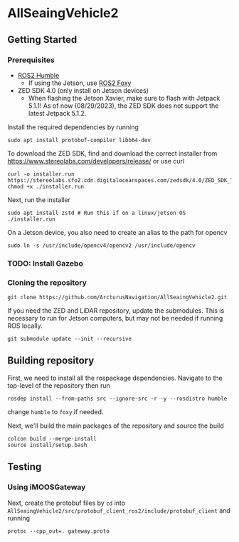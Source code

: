 # AllSeaingVehicle2

## Getting Started

### Prerequisites

- [ROS2 Humble](https://docs.ros.org/en/humble/Installation.html)
    - If using the Jetson, use [ROS2 Foxy](https://docs.ros.org/en/foxy/Installation.html)
- ZED SDK 4.0 (only install on Jetson devices)
    - When flashing the Jetson Xavier, make sure to flash with Jetpack 5.1.1! As of now (08/29/2023), the ZED SDK does not support the latest Jetpack 5.1.2.

Install the required dependencies by running

```
sudo apt install protobuf-compiler libb64-dev
```

To download the ZED SDK, find and download the correct installer from https://www.stereolabs.com/developers/release/ or use curl

```
curl -o installer.run https://stereolabs.sfo2.cdn.digitaloceanspaces.com/zedsdk/4.0/ZED_SDK_Tegra_L4T35.3_v4.0.6.zstd.run
chmod +x ./installer.run
```

Next, run the installer

```
sudo apt install zstd # Run this if on a linux/jetson OS
./installer.run
```

On a Jetson device, you also need to create an alias to the path for opencv

```
sudo ln -s /usr/include/opencv4/opencv2 /usr/include/opencv 
```

### TODO: Install Gazebo

### Cloning the repository

```
git clone https://github.com/ArcturusNavigation/AllSeaingVehicle2.git
```

If you need the ZED and LiDAR repository, update the submodules. This is necessary to run for Jetson computers, but may not be needed if running ROS locally.

```
git submodule update --init --recursive
```

## Building repository

First, we need to install all the rospackage dependencies. Navigate to the top-level of the repository then run

```
rosdep install --from-paths src --ignore-src -r -y --rosdistro humble
```

change `humble` to `foxy` if needed.

Next, we'll build the main packages of the repository and source the build

```
colcon build --merge-install
source install/setup.bash
```

## Testing

### Using iMOOSGateway


Next, create the protobuf files by `cd` into `AllSeaingVehicle2/src/protobuf_client_ros2/include/protobuf_client` and running

```
protoc --cpp_out=. gateway.proto
```
